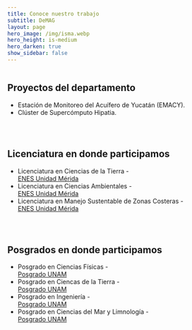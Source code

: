 ```yaml
---
title: Conoce nuestro trabajo
subtitle: DeMAG
layout: page
hero_image: /img/isma.webp
hero_height: is-medium
hero_darken: true
show_sidebar: false
---
```


<!-- ## Proyectos del departamento

- Estación de Monitoreo del Acuífero de Yucatàn (**EMACY**).

- Clúster de Supercómputo **Hipatia**.


## Licenciatura en donde participamos:

- Licenciatura en Ciencias de la Tierra - [ENES Unidad Mérida](https://enesmerida.unam.mx/#/lmszc/14).

- Licenciatura en Ciencias Ambientales - [ENES Unidad Mérida](https://enesmerida.unam.mx/#/lmszc/13).

## Pogrados en donde participamos:

- Posgrado en Ciencias Físicas - [Posgrado UNAM](https://www.posgrado.fisica.unam.mx/).

- Posgrado en Ingeniería - [Posgrado UNAM](https://posgrado.unam.mx/ingenieria/). -->

<!-- <div class="columns"> -->
<div style="display: grid; grid-template-columns: repeat(auto-fit, minmax(250px, 1fr)); gap: 30px;">
  <div>
    <h2>Proyectos del departamento</h2>
    <ul>
      <li>Estación de Monitoreo del Acuífero de Yucatán (EMACY).</li>
      <li>Clúster de Supercómputo Hipatia.</li>
    </ul>
  </div>
  <div>
    <h2>Licenciatura en donde participamos</h2>
    <ul>
      <li>Licenciatura en Ciencias de la Tierra - 
          <br/>
          <a href="https://enesmerida.unam.mx/#/lmszc/14">ENES Unidad Mérida</a></li>
      <li>Licenciatura en Ciencias Ambientales - 
          <br/>
          <a href="https://enesmerida.unam.mx/#/lmszc/13">ENES Unidad Mérida</a></li>
      <li>Licenciatura en Manejo Sustentable de Zonas Costeras - 
          <br/>
          <a href="https://enesmerida.unam.mx/#/lmszc/11">ENES Unidad Mérida</a></li>
    </ul>
  </div>
  <div>
    <h2>Posgrados en donde participamos</h2>
    <ul>
      <li>Posgrado en Ciencias Físicas - 
          <br/>
          <a href="https://www.posgrado.fisica.unam.mx/">Posgrado UNAM</a></li>
      <li>Posgrado en Ciencas de la Tierra - 
          <br/>
          <a href="https://www.pctierra.unam.mx/">Posgrado UNAM</a></li>
      <li>Posgrado en Ingeniería - 
          <br/>
          <a href="https://posgrado.unam.mx/ingenieria/">Posgrado UNAM</a></li>
      <li>Posgrado en Ciencias del Mar y Limnología - 
          <br/>
          <a href="https://marylimnologia.posgrado.unam.mx/">Posgrado UNAM</a></li>
    </ul>
  </div>
</div>
